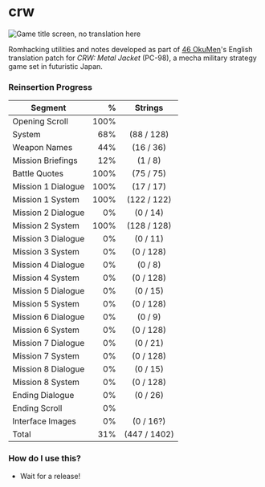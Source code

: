 # crw
![Game title screen, no translation here](http://46okumen.com/wp-content/uploads/2017/03/CRW_02.png)

Romhacking utilities and notes developed as part of [46 OkuMen](http://46okumen.com/)'s English translation patch for *CRW: Metal Jacket* (PC-98), a mecha military strategy game set in futuristic Japan.

### Reinsertion Progress
| Segment           | %    | Strings      | 
| ------------------|-----:|:------------:|
| Opening Scroll    | 100% |              |
| System            | 68%  | (88 / 128)   |
| Weapon Names      | 44%  | (16 / 36)    |
| Mission Briefings | 12%  |  (1 / 8)     |
| Battle Quotes     | 100% | (75 / 75)    |
| Mission 1 Dialogue| 100% | (17 / 17)    |
| Mission 1 System  | 100% |(122 / 122)   |
| Mission 2 Dialogue|  0%  |  (0 / 14)    |
| Mission 2 System  | 100% | (128 / 128)  |
| Mission 3 Dialogue|  0%  |  (0 / 11)    |
| Mission 3 System  |  0%  |  (0 / 128)   |
| Mission 4 Dialogue|  0%  |  (0 / 8)     |
| Mission 4 System  |  0%  |  (0 / 128)   |
| Mission 5 Dialogue|  0%  |  (0 / 15)    |
| Mission 5 System  |  0%  |  (0 / 128)   |
| Mission 6 Dialogue|  0%  |  (0 / 9)     |
| Mission 6 System  |  0%  |  (0 / 128)   |
| Mission 7 Dialogue|  0%  |  (0 / 21)    |
| Mission 7 System  |  0%  |  (0 / 128)   |
| Mission 8 Dialogue|  0%  |  (0 / 15)    |
| Mission 8 System  |  0%  |  (0 / 128)   |
| Ending Dialogue   |  0%  |  (0 / 26)    |
| Ending Scroll     |  0%  |              |
| Interface Images  |  0%  |  (0 / 16?)   |
| Total             | 31%  |(447 / 1402)  |


### How do I use this?
* Wait for a release!
